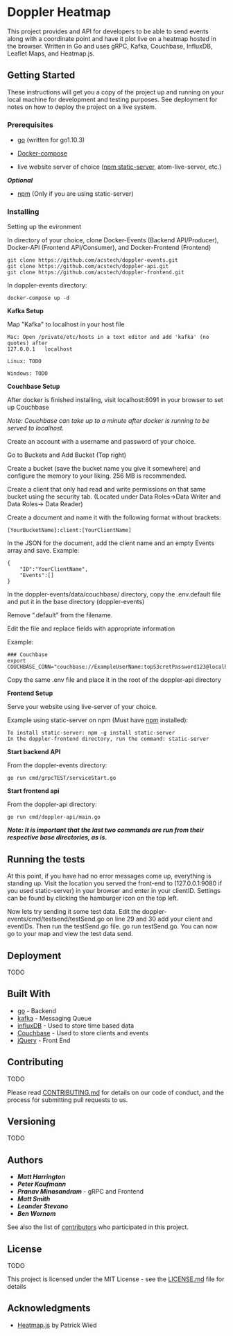 # Doppler Heatmap
This project provides and API for developers to be able to send events along with a coordinate point and have it plot live on a heatmap hosted in the browser. Written in Go and uses gRPC, Kafka, Couchbase, InfluxDB, Leaflet Maps, and Heatmap.js.

## Getting Started

These instructions will get you a copy of the project up and running on your local machine for development and testing purposes. See deployment for notes on how to deploy the project on a live system.

### Prerequisites


* [go](https://golang.org/doc/install) (written for go1.10.3)

* [Docker-compose](https://docs.docker.com/compose/install/#install-compose)

* live website server of choice ([npm static-server](https://www.npmjs.com/package/static-server), atom-live-server, etc.)

***Optional***

* [npm](https://www.npmjs.com/get-npm) (Only if you are using static-server)


### Installing

Setting up the evironment

In directory of your choice, clone Docker-Events (Backend API/Producer), Docker-API (Frontend API/Consumer), and Docker-Frontend (Frontend)


```
git clone https://github.com/acstech/doppler-events.git
git clone https://github.com/acstech/doppler-api.git
git clone https://github.com/acstech/doppler-frontend.git
```

In doppler-events directory:
```
docker-compose up -d
```
**Kafka Setup**

Map "Kafka" to localhost in your host file
	
    Mac: Open /private/etc/hosts in a text editor and add 'kafka' (no quotes) after
    127.0.0.1	localhost

	Linux: TODO
    
    Windows: TODO

**Couchbase Setup**

After docker is finished installing, visit localhost:8091 in your browser to set up Couchbase

_Note: Couchbase can take up to a minute after docker is running to be served to localhost._

Create an account with a username and password of your choice.

Go to Buckets and Add Bucket (Top right)

Create a bucket (save the bucket name you give it somewhere) and configure the memory to your liking. 256 MB is recommended.

Create a client that only had read and write permissions on that same bucket using the security tab. (Located under Data Roles->Data Writer and Data Roles-> Data Reader)

Create a document and name it with the following format without brackets:
	
    [YourBucketName]:client:[YourClientName]

In the JSON for the document, add the client name and an empty Events array and save. Example:
	
    {
    	"ID":"YourClientName",
        "Events":[]
    }
    
In the doppler-events/data/couchbase/ directory, copy the .env.default file and put it in the base directory (doppler-events)

Remove “.default” from the filename.

Edit the file and replace fields with appropriate information

Example:
```
### Couchbase
export COUCHBASE_CONN="couchbase://ExampleUserName:topS3cretPassword123@localhost/YourBucket”
```

Copy the same .env file and place it in the root of the doppler-api directory

**Frontend Setup**

Serve your website using live-server of your choice.

Example using static-server on npm (Must have [npm](https://www.npmjs.com/get-npm) installed):

    To install static-server: npm -g install static-server
	In the doppler-frontend directory, run the command: static-server

**Start backend API**

From the doppler-events directory:
		
   	go run cmd/grpcTEST/serviceStart.go

**Start frontend api**

From the doppler-api directory:

	go run cmd/doppler-api/main.go

***Note: It is important that the last two commands are run from their respective base directories, as is.*** 




## Running the tests

At this point, if you have had no error messages come up, everything is standing up. Visit the location you served the front-end to (127.0.0.1:9080 if you used static-server) in your browser and enter in your clientID. Settings can be found by clicking the hamburger icon on the top left.

Now lets try sending it some test data. Edit the doppler-events/cmd/testsend/testSend.go on line 29 and 30 add your client and eventIDs. Then run the testSend.go file. go run testSend.go. You can now go to your map and view the test data send. 

## Deployment

TODO

## Built With

* [go](https://golang.org/) - Backend
* [kafka](http://kafka.apache.org/) - Messaging Queue
* [influxDB](https://www.influxdata.com/) - Used to store time based data
* [Couchbase](https://www.couchbase.com/) - Used to store clients and events
* [jQuery](https://jquery.com/) - Front End

## Contributing


TODO

Please read [CONTRIBUTING.md](https://gist.github.com/PurpleBooth/b24679402957c63ec426) for details on our code of conduct, and the process for submitting pull requests to us.

## Versioning

TODO

## Authors

* ***Matt Harrington***
* ***Peter Kaufmann***
* ***Pranav Minasandram*** - gRPC and Frontend
* ***Matt Smith***
* ***Leander Stevano***
* ***Ben Wornom***

See also the list of [contributors](https://github.com/your/project/contributors) who participated in this project.

## License

TODO

This project is licensed under the MIT License - see the [LICENSE.md](LICENSE.md) file for details

## Acknowledgments

* [Heatmap.js](https://www.patrick-wied.at/static/heatmapjs/) by Patrick Wied
